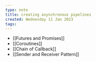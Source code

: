 ```yaml
---
type: note
title: creating asynchronous pipelines
created: Wednesday 11 Jan 2023
tags: 
---
```


- [[Futures and Promises]]
- [[Coroutines]]
- [[Chain of Callback]]
- [[Sender and Receiver Pattern]]